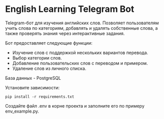 # English Learning Telegram Bot

Telegram-бот для изучения английских слов.
Позволяет пользователям учить слова по категориям, добавлять и удалять собственные слова, а также проверять знания через интерактивные задания.

Бот предоставляет следующие функции:

- Изучение слов с поддержкой нескольких вариантов перевода.
- Выбор категории слов.
- Добавление пользовательских слов с переводом и примером.
- Удаление слов из личного списка.

База данных - PostgreSQL

Установите зависимости:

    pip install -r requirements.txt

Создайте файл .env в корне проекта и заполните его по примеру env_example.py.

